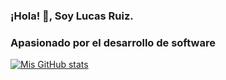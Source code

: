 ### ¡Hola! 👋, Soy Lucas Ruiz.

### Apasionado por el desarrollo de software

[![Mis GitHub stats](https://github-readme-stats.vercel.app/api?username=LksR-dev)](https://github.com/anuraghazra/github-readme-stats)
